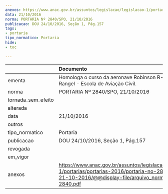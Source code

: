 ```yaml
---
anexos: https://www.anac.gov.br/assuntos/legislacao/legislacao-1/portarias/portarias-2016/portaria-no-2840-spo-21-10-2016/@@display-file/arquivo_norma/PA2016-2840.pdf
data: 21/10/2016
norma: PORTARIA Nº 2840/SPO, 21/10/2016
publicacao: DOU 24/10/2016, Seção 1, Pág.157
tags:
- portaria
tipo_normatico: Portaria
hide: 
- toc 
 
---
```


|                    | Documento                                                                                                                                                      |
|:-------------------|:---------------------------------------------------------------------------------------------------------------------------------------------------------------|
| ementa             | Homologa o curso da aeronave Robinson R-44 da Rangel - Escola de Aviação Civil.                                                                                |
| norma              | PORTARIA Nº 2840/SPO, 21/10/2016                                                                                                                               |
| tornada_sem_efeito |                                                                                                                                                                |
| alterada           |                                                                                                                                                                |
| data               | 21/10/2016                                                                                                                                                     |
| outros             |                                                                                                                                                                |
| tipo_normatico     | Portaria                                                                                                                                                       |
| publicacao         | DOU 24/10/2016, Seção 1, Pág.157                                                                                                                               |
| revogada           |                                                                                                                                                                |
| em_vigor           |                                                                                                                                                                |
| anexos             | https://www.anac.gov.br/assuntos/legislacao/legislacao-1/portarias/portarias-2016/portaria-no-2840-spo-21-10-2016/@@display-file/arquivo_norma/PA2016-2840.pdf |